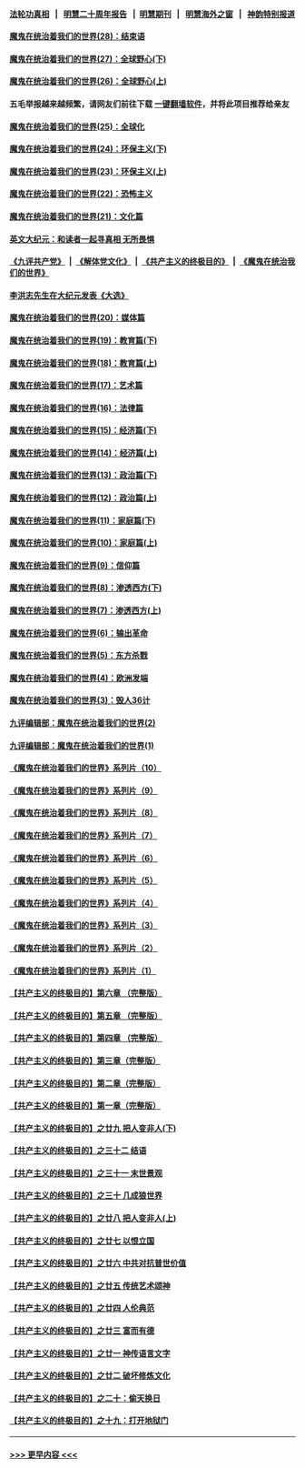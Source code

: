 #### [法轮功真相](https://github.com/gfw-breaker/truth/blob/master/README.md?t=0) &nbsp;&nbsp;|&nbsp;&nbsp; [明慧二十周年报告](https://github.com/gfw-breaker/mh-reports/blob/master/README.md?t=0) &nbsp;&nbsp;|&nbsp;&nbsp;[明慧期刊](https://github.com/gfw-breaker/mh-qikan) &nbsp;&nbsp;|&nbsp;&nbsp; [明慧海外之窗](https://github.com/gfw-breaker/mh-news/blob/master/README.md?t=0) &nbsp;&nbsp;|&nbsp;&nbsp; [神韵特别报道](https://github.com/gfw-breaker/mh-news/blob/master/shenyun.md?t=0)
#### [魔鬼在统治着我们的世界(28)：结束语](../pages/nsc422/n10936246.md?t=07030701) 
#### [魔鬼在统治着我们的世界(27)：全球野心(下)](../pages/nsc422/n10928319.md?t=07030701) 
#### [魔鬼在统治着我们的世界(26)：全球野心(上)](../pages/nsc422/n10900318.md?t=07030701) 
#### 五毛举报越来越频繁，请网友们前往下载 [一键翻墙软件](https://github.com/gfw-breaker/ssr-accounts)，并将此项目推荐给亲友
#### [魔鬼在统治着我们的世界(25)：全球化](../pages/nsc422/n10788205.md?t=07030701) 
#### [魔鬼在统治着我们的世界(24)：环保主义(下)](../pages/nsc422/n10695307.md?t=07030701) 
#### [魔鬼在统治着我们的世界(23)：环保主义(上)](../pages/nsc422/n10688613.md?t=07030701) 
#### [魔鬼在统治着我们的世界(22)：恐怖主义](../pages/nsc422/n10614727.md?t=07030701) 
#### [魔鬼在统治着我们的世界(21)：文化篇](../pages/nsc422/n10597706.md?t=07030701) 
#### [英文大纪元：和读者一起寻真相 无所畏惧](../pages/nsc422/n12542027.md?t=07030701) 
#### [《九评共产党》](https://github.com/begood0513/9ping.md/blob/master/README.md) &nbsp;|&nbsp; [《解体党文化》](../../../../jtdwh.md/blob/master/README.md)  &nbsp;|&nbsp; [《共产主义的终极目的》](../../../../gczydzjmd.md/blob/master/README.md) &nbsp;|&nbsp; [《魔鬼在统治我们的世界》](../../../../mgztzwmdsj.md/blob/master/README.md) 
#### [李洪志先生在大纪元发表《大选》](../pages/nsc422/n12534746.md?t=07030701) 
#### [魔鬼在统治着我们的世界(20)：媒体篇](../pages/nsc422/n10586579.md?t=07030701) 
#### [魔鬼在统治着我们的世界(19)：教育篇(下)](../pages/nsc422/n10564808.md?t=07030701) 
#### [魔鬼在统治着我们的世界(18)：教育篇(上)](../pages/nsc422/n10526970.md?t=07030701) 
#### [魔鬼在统治着我们的世界(17)：艺术篇](../pages/nsc422/n10499093.md?t=07030701) 
#### [魔鬼在统治着我们的世界(16)：法律篇](../pages/nsc422/n10485969.md?t=07030701) 
#### [魔鬼在统治着我们的世界(15)：经济篇(下)](../pages/nsc422/n10469975.md?t=07030701) 
#### [魔鬼在统治着我们的世界(14)：经济篇(上)](../pages/nsc422/n10457370.md?t=07030701) 
#### [魔鬼在统治着我们的世界(13)：政治篇(下)](../pages/nsc422/n10448270.md?t=07030701) 
#### [魔鬼在统治着我们的世界(12)：政治篇(上)](../pages/nsc422/n10444576.md?t=07030701) 
#### [魔鬼在统治着我们的世界(11)：家庭篇(下)](../pages/nsc422/n10440961.md?t=07030701) 
#### [魔鬼在统治着我们的世界(10)：家庭篇(上)](../pages/nsc422/n10435448.md?t=07030701) 
#### [魔鬼在统治着我们的世界(9)：信仰篇](../pages/nsc422/n10432159.md?t=07030701) 
#### [魔鬼在统治着我们的世界(8)：渗透西方(下)](../pages/nsc422/n10429603.md?t=07030701) 
#### [魔鬼在统治着我们的世界(7)：渗透西方(上)](../pages/nsc422/n10426013.md?t=07030701) 
#### [魔鬼在统治着我们的世界(6)：输出革命](../pages/nsc422/n10421536.md?t=07030701) 
#### [魔鬼在统治着我们的世界(5)：东方杀戮](../pages/nsc422/n10417707.md?t=07030701) 
#### [魔鬼在统治着我们的世界(4)：欧洲发端](../pages/nsc422/n10414890.md?t=07030701) 
#### [魔鬼在统治着我们的世界(3)：毁人36计](../pages/nsc422/n10411583.md?t=07030701) 
#### [九评编辑部：魔鬼在统治着我们的世界(2)](../pages/nsc422/n10410036.md?t=07030701) 
#### [九评编辑部：魔鬼在统治着我们的世界(1)](../pages/nsc422/n10406825.md?t=07030701) 
#### [《魔鬼在统治着我们的世界》系列片（10）](../pages/nsc422/n12292670.md?t=07030701) 
#### [《魔鬼在统治着我们的世界》系列片（9）](../pages/nsc422/n12290859.md?t=07030701) 
#### [《魔鬼在统治着我们的世界》系列片（8）](../pages/nsc422/n12287445.md?t=07030701) 
#### [《魔鬼在统治着我们的世界》系列片（7）](../pages/nsc422/n12283425.md?t=07030701) 
#### [《魔鬼在统治着我们的世界》系列片（6）](../pages/nsc422/n12282314.md?t=07030701) 
#### [《魔鬼在统治着我们的世界》系列片（5）](../pages/nsc422/n12281419.md?t=07030701) 
#### [《魔鬼在统治着我们的世界》系列片（4）](../pages/nsc422/n12274024.md?t=07030701) 
#### [《魔鬼在统治着我们的世界》系列片（3）](../pages/nsc422/n12271322.md?t=07030701) 
#### [《魔鬼在统治着我们的世界》系列片（2）](../pages/nsc422/n12269049.md?t=07030701) 
#### [《魔鬼在统治着我们的世界》系列片（1）](../pages/nsc422/n12267575.md?t=07030701) 
#### [【共产主义的终极目的】第六章 （完整版）](../pages/nsc422/n11428913.md?t=07030701) 
#### [【共产主义的终极目的】第五章 （完整版）](../pages/nsc422/n11428912.md?t=07030701) 
#### [【共产主义的终极目的】第四章 （完整版）](../pages/nsc422/n11428907.md?t=07030701) 
#### [【共产主义的终极目的】第三章（完整版）](../pages/nsc422/n11428848.md?t=07030701) 
#### [【共产主义的终极目的】第二章（完整版）](../pages/nsc422/n11428831.md?t=07030701) 
#### [【共产主义的终极目的】第一章（完整版）](../pages/nsc422/n11417651.md?t=07030701) 
#### [【共产主义的终极目的】之廿九 把人变非人(下)](../pages/nsc422/n11344140.md?t=07030701) 
#### [【共产主义的终极目的】之三十二 结语](../pages/nsc422/n11360535.md?t=07030701) 
#### [【共产主义的终极目的】之三十一 末世景观](../pages/nsc422/n11351129.md?t=07030701) 
#### [【共产主义的终极目的】之三十 几成狼世界](../pages/nsc422/n11348280.md?t=07030701) 
#### [【共产主义的终极目的】之廿八 把人变非人(上)](../pages/nsc422/n11340492.md?t=07030701) 
#### [【共产主义的终极目的】之廿七 以恨立国](../pages/nsc422/n11336944.md?t=07030701) 
#### [【共产主义的终极目的】之廿六 中共对抗普世价值](../pages/nsc422/n11324785.md?t=07030701) 
#### [【共产主义的终极目的】之廿五 传统艺术颂神](../pages/nsc422/n11296396.md?t=07030701) 
#### [【共产主义的终极目的】之廿四 人伦典范](../pages/nsc422/n11296397.md?t=07030701) 
#### [【共产主义的终极目的】之廿三 富而有德](../pages/nsc422/n11283598.md?t=07030701) 
#### [【共产主义的终极目的】之廿一 神传语言文字](../pages/nsc422/n11263265.md?t=07030701) 
#### [【共产主义的终极目的】之廿二 破坏修炼文化](../pages/nsc422/n11245728.md?t=07030701) 
#### [【共产主义的终极目的】之二十：偷天换日](../pages/nsc422/n11238846.md?t=07030701) 
#### [【共产主义的终极目的】之十九：打开地狱门](../pages/nsc422/n11206376.md?t=07030701) 

----
#### [ >>> 更早内容 <<< ](../indexes/nsc422-earlier.md)
